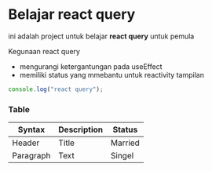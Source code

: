 # Belajar react query

ini adalah project untuk belajar **react query** untuk pemula

Kegunaan react query

- mengurangi ketergantungan pada useEffect
- memiliki status yang mmebantu untuk reactivity tampilan

```js
console.log("react query");
```

### Table

| Syntax    | Description | Status  |
| --------- | ----------- | ------- |
| Header    | Title       | Married |
| Paragraph | Text        | Singel  |
